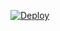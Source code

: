 [![Deploy](https://www.herokucdn.com/deploy/button.svg)](https://heroku.com/deploy?template=https://github.com/neilontechnologies/glink-heroku1)
